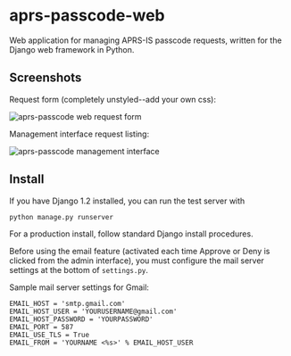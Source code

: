 aprs-passcode-web
=================

Web application for managing APRS-IS passcode requests, written for the Django web framework in Python.

Screenshots
-----------

Request form (completely unstyled--add your own css):

![aprs-passcode web request form](http://i.imgur.com/Cx6gf.png
"Request form")


Management interface request listing:

![aprs-passcode management interface](http://i.imgur.com/jmPCr.png
"Management interface request listing")

Install
-------

If you have Django 1.2 installed, you can run the test server with

    python manage.py runserver

For a production install, follow standard Django install procedures.

Before using the email feature (activated each time Approve or Deny is clicked from the admin interface), you must configure the mail server settings at the bottom of `settings.py`.

Sample mail server settings for Gmail:

    EMAIL_HOST = 'smtp.gmail.com'
    EMAIL_HOST_USER = 'YOURUSERNAME@gmail.com'
    EMAIL_HOST_PASSWORD = 'YOURPASSWORD'
    EMAIL_PORT = 587
    EMAIL_USE_TLS = True
    EMAIL_FROM = 'YOURNAME <%s>' % EMAIL_HOST_USER
